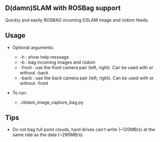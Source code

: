 ## D(damn)SLAM with ROSBag support

Quickly and easily ROSBAG incoming DSLAM image and /odom feeds. 

## Usage

* Optional arguments:
    * -h : show help message
    * -b : bag incoming images and /odom
    * -front : use the front camera pair (left, right). Can be used with or without -back
    * -back : use the back camera pair (left, right). Can be used with or without -front

* To run:
    * ./dslam_image_capture_bag.py
    

## Tips

* Do not bag full point clouds, hard drives can't write (~120MB/s) at the same rate as the data (~290MB/s).
